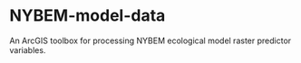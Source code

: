 # NYBEM-model-data
An ArcGIS toolbox for processing NYBEM ecological model raster predictor variables. 
